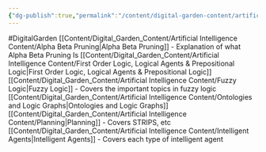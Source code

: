 ```yaml
---
{"dg-publish":true,"permalink":"/content/digital-garden-content/artificial-intelligence-content/artificial-intelligence-content/","updated":"2025-04-08T21:57:53.666+05:30"}
---
```


#DigitalGarden 
[[Content/Digital_Garden_Content/Artificial Intelligence Content/Alpha Beta Pruning\|Alpha Beta Pruning]] - Explanation of what Alpha Beta Pruning Is
[[Content/Digital_Garden_Content/Artificial Intelligence Content/First Order Logic, Logical Agents & Prepositional Logic\|First Order Logic, Logical Agents & Prepositional Logic]] 
[[Content/Digital_Garden_Content/Artificial Intelligence Content/Fuzzy Logic\|Fuzzy Logic]] - Covers the important topics in fuzzy logic
[[Content/Digital_Garden_Content/Artificial Intelligence Content/Ontologies and Logic Graphs\|Ontologies and Logic Graphs]]
[[Content/Digital_Garden_Content/Artificial Intelligence Content/Planning\|Planning]] - Covers STRIPS, etc
[[Content/Digital_Garden_Content/Artificial Intelligence Content/Intelligent Agents\|Intelligent Agents]] - Covers each type of intelligent agent